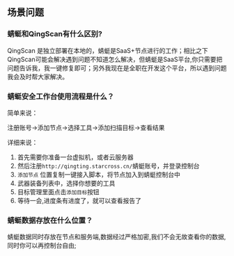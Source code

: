 ## 场景问题

### 蜻蜓和QingScan有什么区别?

QingScan 是独立部署在本地的，蜻蜓是SaaS+节点进行的工作；相比之下QingScan可能会解决遇到问题不知道怎么解决，但蜻蜓是SaaS平台,你只需要把问题告诉我，我一键修复即可；另外我现在是全职在开发这个平台，所以遇到问题我会及时帮大家解决。

### 蜻蜓安全工作台使用流程是什么？

简单来说：

注册账号->添加节点->选择工具->添加扫描目标->查看结果

详细来说： 
1. 首先需要你准备一台虚拟机，或者云服务器
2. 然后注册`http://qingting.starcross.cn/`蜻蜓账号，并登录控制台
3. `添加节点` 位置复制一键接入脚本，将节点加入到蜻蜓控制台中
4. 武器装备列表中，选择你想要的工具
5. 目标管理里面点击`添加目标`按钮
6. 等待一会,进度条有进度了，就可以查看报告了


### 蜻蜓数据存放在什么位置？

蜻蜓数据同时存放在节点和服务端,数据经过严格加密,我们不会无故查看你的数据,同时你可以再控制台自由;